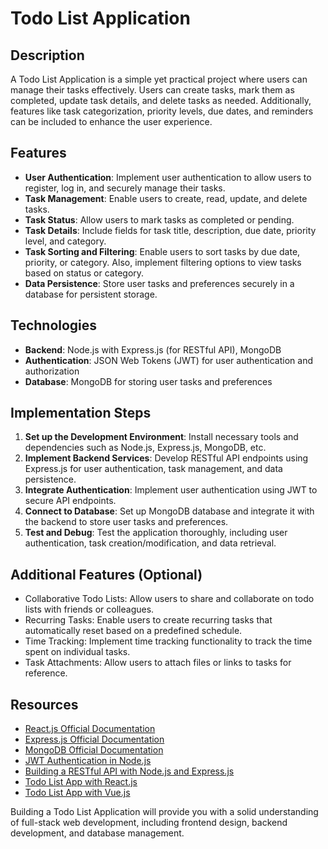 # Todo List Application

## Description
A Todo List Application is a simple yet practical project where users can manage their tasks effectively. Users can create tasks, mark them as completed, update task details, and delete tasks as needed. Additionally, features like task categorization, priority levels, due dates, and reminders can be included to enhance the user experience.

## Features
- **User Authentication**: Implement user authentication to allow users to register, log in, and securely manage their tasks.
- **Task Management**: Enable users to create, read, update, and delete tasks.
- **Task Status**: Allow users to mark tasks as completed or pending.
- **Task Details**: Include fields for task title, description, due date, priority level, and category.
- **Task Sorting and Filtering**: Enable users to sort tasks by due date, priority, or category. Also, implement filtering options to view tasks based on status or category.
- **Data Persistence**: Store user tasks and preferences securely in a database for persistent storage.

## Technologies
- **Backend**: Node.js with Express.js (for RESTful API), MongoDB 
- **Authentication**: JSON Web Tokens (JWT) for user authentication and authorization
- **Database**: MongoDB for storing user tasks and preferences

## Implementation Steps
1. **Set up the Development Environment**: Install necessary tools and dependencies such as Node.js, Express.js, MongoDB, etc.
2. **Implement Backend Services**: Develop RESTful API endpoints using Express.js for user authentication, task management, and data persistence.
3. **Integrate Authentication**: Implement user authentication using JWT to secure API endpoints.
4. **Connect to Database**: Set up MongoDB database and integrate it with the backend to store user tasks and preferences.
5. **Test and Debug**: Test the application thoroughly, including user authentication, task creation/modification, and data retrieval.

## Additional Features (Optional)
- Collaborative Todo Lists: Allow users to share and collaborate on todo lists with friends or colleagues.
- Recurring Tasks: Enable users to create recurring tasks that automatically reset based on a predefined schedule.
- Time Tracking: Implement time tracking functionality to track the time spent on individual tasks.
- Task Attachments: Allow users to attach files or links to tasks for reference.

## Resources
- [React.js Official Documentation](https://reactjs.org/docs/getting-started.html)
- [Express.js Official Documentation](https://expressjs.com/)
- [MongoDB Official Documentation](https://docs.mongodb.com/)
- [JWT Authentication in Node.js](https://jwt.io/introduction/)
- [Building a RESTful API with Node.js and Express.js](https://www.digitalocean.com/community/tutorials/nodejs-express-basics)
- [Todo List App with React.js](https://www.freecodecamp.org/news/how-to-build-a-todo-list-with-react-hooks-ebaa4e3db3b/)
- [Todo List App with Vue.js](https://scotch.io/tutorials/build-a-to-do-app-with-vue-js-2)

Building a Todo List Application will provide you with a solid understanding of full-stack web development, including frontend design, backend development, and database management.
